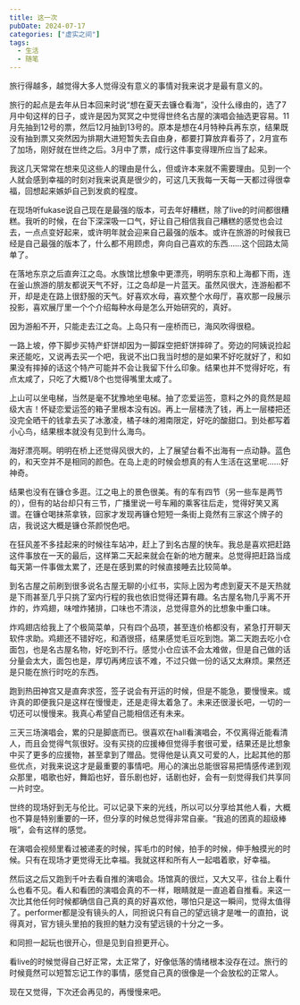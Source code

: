 ```yaml
---
title: 这一次
pubDate: 2024-07-17
categories: ["虚实之间"]
tags:
  - 生活
  - 随笔
---
```


旅行得越多，越觉得大多人觉得没有意义的事情对我来说才是最有意义的。

旅行的起点是去年从日本回来时说“想在夏天去镰仓看海”，没什么缘由的，选了7月中旬这样的日子，或许是因为冥冥之中觉得世终名古屋的演唱会抽选更容易。11月先抽到12号的票，然后12月抽到13号的。原本是想在4月特种兵再东京，结果既没有抽到票又突然因为排期大进短暂失去自由身，都要打算放弃看芬了，2月宣布了加场，刚好就在世终之后。3月中了票，成行这件事变得理所应当了起来。

我这几天常常在想来见这些人的理由是什么，但或许本来就不需要理由。见到一个人就会感到幸福的时刻对我来说真是很少的，可这几天我每一天每一天都过得很幸福，回想起来嫉妒自己到发疯的程度。

在现场听fukase说自己现在是最强的版本，可去年好糟糕，除了live的时间都很糟糕。我听的时候，在台下深深吸一口气，好让自己相信我自己糟糕的感觉也会过去，一点点变好起来，或许明年就会迎来自己最强的版本。或许在旅游的时候我已经是自己最强的版本了，什么都不用顾虑，奔向自己喜欢的东西……这个回路太简单了。

在落地东京之后直奔江之岛。水族馆比想象中更漂亮，明明东京和上海都下雨，连在釜山旅游的朋友都说天气不好，江之岛却是一片蓝天。虽然风很大，连游船都不开，却是走在路上很舒服的天气。好喜欢水母，喜欢整个水母厅，喜欢那一段展示投影，喜欢展厅里一个个介绍每种水母是怎么开始研究的，真好。

因为游船不开，只能走去江之岛。上岛只有一座桥而已，海风吹得很稳。

一路上坡，停下脚步买特产虾饼却因为一脚踩空把虾饼摔碎了。旁边的阿姨说捡起来还能吃，又说再去买一个吧，我说不出口我当时想的是如果不好吃就好了，和如果没有摔掉的话这个特产可能并不会让我留下什么印象。结果也并不觉得好吃，有点太咸了，只吃了大概1/8个也觉得嘴里太咸了。

上山可以坐电梯，当然是毫不犹豫地坐电梯。抽了恋爱运签，意料之外的竟然是超级大吉！怀疑恋爱运签的箱子里根本没有凶。再上一层楼洗了钱，再上一层楼把还没完全晒干的钱拿去买了冰激凌，橘子味的湘南限定，好吃的酸甜口。到处都写着小心鸟，结果根本就没有见到什么海鸟。

海好漂亮啊。明明在桥上还觉得风很大的，上了展望台看不出海有一点动静。蓝色的，和天空并不是相同的颜色。在岛上走的时候会想真的有人生活在这里呢……好神奇。

结果也没有在镰仓多逛。江之电上的景色很美。有的车有四节（另一些车是两节的），但有的站台却只有三节，广播里说一号车厢的乘客往后走，觉得好笑又离谱。在镰仓喝抹茶拿铁，回家才发现再镰仓短短一条街上竟然有三家这个牌子的店，我说这大概是镰仓茶颜悦色吧。

在狂风差不多挂起来的时候往车站冲，赶上了到名古屋的快车。我总是喜欢把赶路这件事放在一天的最后，这样第二天起来就会在新的地方醒来。总觉得把赶路当成每天第一件事做太累了，还是在感到累的时候直接睡去比较简单。

到名古屋之前刷到很多说名古屋无聊的小红书，实际上因为考虑到夏天不是天热就是下雨甚至几乎只挑了室内行程的我也依旧觉得还算有趣。名古屋名物几乎离不开炸的，炸鸡翅，味噌炸猪排，口味也不清淡，总觉得意外的比想象中重口味。

炸鸡翅店给我上了个极简菜单，只有四个品项，甚至连价格都没有，紧急打开聊天软件求助。鸡翅还不错好吃，和酒很搭，结果感觉毛豆吃到饱。第二天跑去吃小仓面包，也是名古屋名物，好吃到不行。感觉小仓应该不会太难做，但是自己做的话分量会太大，面包也是，厚切再烤应该不难，不过只做一份的话又太麻烦。果然还是只能在旅行时吃的东西。

跑到热田神宫又是直奔求签，签子说会有开运的时候，但是不能急，要慢慢来。或许真的即便我只是这样在慢慢走，还是走得太着急了。未来还很漫长吧，一切的一切还可以慢慢来。我真心希望自己能相信还有未来。

三天三场演唱会，累的只是脚底而已。很喜欢在hall看演唱会，不仅离得近能看清人，而且会觉得气氛很好。没有买挠的应援棒但觉得手套很可爱，结果还是比想象中买了更多的应援物，甚至拿到了赠品。觉得他是认真又可爱的人，比起其他的那些优点，对我来说这才是最重要的事情吧。用心的演出总能很容易把情感传递到观众那里，唱歌也好，舞蹈也好，音乐剧也好，话剧也好，会有一刻觉得我们共享同一片时空。

世终的现场好到无与伦比。可以记录下来的光线，所以可以分享给其他人看，大概也不算是特别重要的一环，但分享的时候总觉得非常自豪。“我追的团真的超级棒哦”，会有这样的感觉。

在演唱会视频里看过被递麦的时候，挥毛巾的时候，拍手的时候，伸手触摸光的时候。只有在现场才更觉得无比幸福。我就这样和所有人一起唱着歌，好幸福。

然后这之后又跑到千叶去看自推的演唱会。场馆真的很烂，又大又平，往台上看什么也看不见。看人和看团的演唱会真的不一样，眼睛就是一直追着自推看。来这一次比其他任何时候都确信自己真的真的好喜欢他，哪怕只是这一瞬间，觉得太值得了。performer都是没有镜头的人，同担说只有自己的望远镜才是唯一的直拍，说得真对，官方镜头里拍的我担的魅力没有望远镜的十分之一多。

和同担一起玩也很开心，但是见到自担更开心。

看live的时候觉得自己好正常，太正常了，好像低落的情绪根本没存在过。旅行的时候竟然可以短暂忘记工作的事情，感觉自己真的很像是一个会放松的正常人。

现在又觉得，下次还会再见的，再慢慢来吧。

